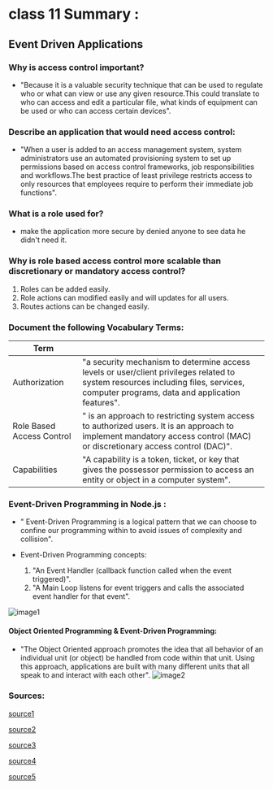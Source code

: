 # class 11 Summary :

## Event Driven Applications 

### Why is access control important?
  
   * "Because it is a valuable security technique that can be used to regulate who or what can view or use any given resource.This could translate to who can access and edit a particular file, what kinds of equipment can be used or who can access certain devices".

### Describe an application that would need access control:

   * "When a user is added to an access management system, system administrators use an automated provisioning system to set up permissions based on access control frameworks, job responsibilities and workflows.The best practice of least privilege restricts access to only resources that employees require to perform their immediate job functions".

### What is a role used for?

   * make the application more secure by denied anyone to see data he didn't need it.

### Why is role based access control more scalable than discretionary or mandatory access control?

   1. Roles can be added easily.
   2. Role actions can modified easily and will updates for all users.
   3. Routes actions can be changed easily.

### Document the following Vocabulary Terms:


| Term      |                                                          |
| -----------  | ----------------------------------------------------------------|
| Authorization  | "a security mechanism to determine access levels or user/client privileges related to system resources including files, services, computer programs, data and application features".   |
| Role Based Access Control  | " is an approach to restricting system access to authorized users. It is an approach to implement mandatory access control (MAC) or discretionary access control (DAC)".  |  
|Capabilities  |"A capability is a token, ticket, or key that gives the possessor permission to access an entity or object in a computer system". |


### Event-Driven Programming in Node.js :

   * " Event-Driven Programming is a logical pattern that we can choose to confine our programming within to avoid issues of complexity and collision".

   * Event-Driven Programming concepts:
     1. "An Event Handler (callback function called when the event triggered)".
     2. "A Main Loop listens for event triggers and calls the associated event handler for that event".

![image1](https://www.technologyuk.net/computing/software-development/software-design/images/event_driven_01.gif)

   #### Object Oriented Programming & Event-Driven Programming:

   * "The Object Oriented approach promotes the idea that all behavior of an individual unit (or object) be handled from code within that unit. Using this approach, applications are built with many different units that all speak to and interact with each other".
   ![image2](https://upload.wikimedia.org/wikipedia/commons/c/cb/Event_driven_programming_Simply_Explained.jpg)

### Sources:

[source1](https://premieritsolution.co.uk/the-important-of-access-control/)

[source2](https://searchsecurity.techtarget.com/definition/access-control)

[source3](https://economictimes.indiatimes.com/definition/authorization)

[source4](https://en.wikipedia.org/wiki/Role-based_access_control)

[source5](https://www.digitalocean.com/community/tutorials/nodejs-event-driven-programming)




